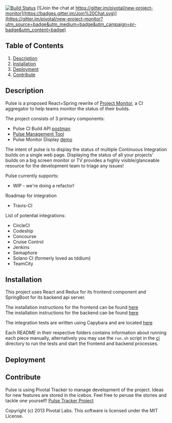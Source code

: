 [![Build Status](https://travis-ci.org/pivotal/pulse.svg)](https://travis-ci.org/pivotal/pulse) [![Join the chat at https://gitter.im/pivotal/new-project-monitor](https://badges.gitter.im/Join%20Chat.svg)](https://gitter.im/pivotal/new-project-monitor?utm_source=badge&utm_medium=badge&utm_campaign=pr-badge&utm_content=badge)


## Table of Contents
1. [Description](#description)
2. [Installation](#installation)
3. [Deployment](#deployment)
4. [Contribute](#contribute)

## Description

Pulse is a proposed React+Spring rewrite of [Project Monitor](https://github.com/pivotal/projectmonitor), a CI aggregator to help teams monitor the status of their builds.

The project consists of 3 primary components:
* Pulse CI Build API [postman](ci.pivotallabs.com)
* [Pulse Management Tool](frontend/README.md)
* Pulse Monitor Display [demo](ci.pivotallabs.com)

The intent of pulse is to display the status of multiple Continuous Integration builds on a single web page.
Displaying the status of all your projects' builds on a big screen monitor or TV provides a highly visible/glanceable resource
for the development team to triage any issues!

Pulse currently supports:
* WIP - we're doing a refactor!

Roadmap for integration
* Travis-CI

List of potential integrations:
* CircleCI
* Codeship
* Concourse
* Cruise Control
* Jenkins
* Semaphore
* Solano CI (formerly loved as tddium)
* TeamCity

## Installation

This project uses React and Redux for its frontend component and SpringBoot for its backend api server.

The installation instructions for the frontend can be found [here](https://github.com/pivotal/pulse/blob/master/frontend/README.md)  
The installation instructions for the backend can be found [here](https://github.com/pivotal/pulse/blob/master/backend/README.md)  

The integration tests are written using Capybara and are located [here](https://github.com/pivotal/pulse/tree/master/integration_tests)  

Each README in their respective folders contains information about running each piece manually, alternatively you may use the
`run.sh` script in the [ci](https://github.com/pivotal/pulse/blob/master/ci/run.sh) directory to run the tests and start 
the frontend and backend processes.


## Deployment

## Contribute

Pulse is using Pivotal Tracker to manage development of the project.  Ideas for new features are stored in the icebox.
Feel free to peruse the stories and tackle one yourself! [Pulse Tracker Project](https://www.pivotaltracker.com/projects/1456574)

Copyright (c) 2013 Pivotal Labs. This software is licensed under the MIT License.
